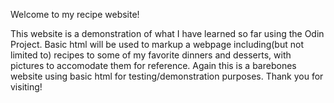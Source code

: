 Welcome to my recipe website!

This website is a demonstration of what I have learned so far using the Odin Project. Basic html will be used to markup a webpage including(but not limited to) recipes to some of my favorite dinners and desserts, with pictures to accomodate them for reference. Again this is a barebones website using basic html for testing/demonstration purposes. Thank you for visiting!